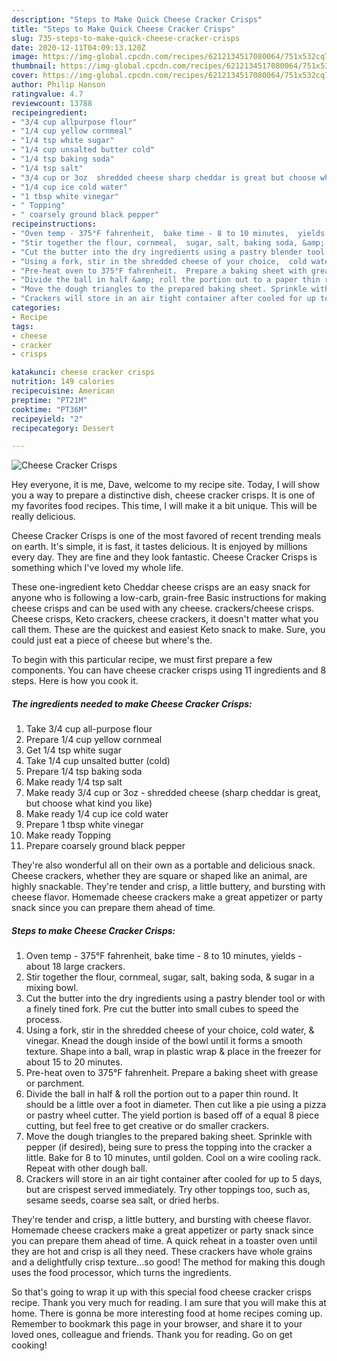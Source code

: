 ```yaml
---
description: "Steps to Make Quick Cheese Cracker Crisps"
title: "Steps to Make Quick Cheese Cracker Crisps"
slug: 735-steps-to-make-quick-cheese-cracker-crisps
date: 2020-12-11T04:09:13.120Z
image: https://img-global.cpcdn.com/recipes/6212134517080064/751x532cq70/cheese-cracker-crisps-recipe-main-photo.jpg
thumbnail: https://img-global.cpcdn.com/recipes/6212134517080064/751x532cq70/cheese-cracker-crisps-recipe-main-photo.jpg
cover: https://img-global.cpcdn.com/recipes/6212134517080064/751x532cq70/cheese-cracker-crisps-recipe-main-photo.jpg
author: Philip Hanson
ratingvalue: 4.7
reviewcount: 13788
recipeingredient:
- "3/4 cup allpurpose flour"
- "1/4 cup yellow cornmeal"
- "1/4 tsp white sugar"
- "1/4 cup unsalted butter cold"
- "1/4 tsp baking soda"
- "1/4 tsp salt"
- "3/4 cup or 3oz  shredded cheese sharp cheddar is great but choose what kind you like"
- "1/4 cup ice cold water"
- "1 tbsp white vinegar"
- " Topping"
- " coarsely ground black pepper"
recipeinstructions:
- "Oven temp - 375°F fahrenheit,  bake time - 8 to 10 minutes,  yields - about 18 large crackers."
- "Stir together the flour, cornmeal,  sugar, salt, baking soda, &amp; sugar in a mixing bowl."
- "Cut the butter into the dry ingredients using a pastry blender tool or with a finely tined fork. Pre cut the butter into small cubes to speed the process."
- "Using a fork, stir in the shredded cheese of your choice,  cold water, &amp; vinegar. Knead the dough inside of the bowl until it forms a smooth texture.  Shape into a ball, wrap in plastic wrap &amp; place in the freezer for about 15 to 20 minutes."
- "Pre-heat oven to 375°F fahrenheit.  Prepare a baking sheet with grease or parchment."
- "Divide the ball in half &amp; roll the portion out to a paper thin round. It should be a little over a foot in diameter. Then cut like a pie using a pizza or pastry wheel cutter. The yield portion is based off of a equal 8 piece cutting, but feel free to get creative or do smaller crackers."
- "Move the dough triangles to the prepared baking sheet. Sprinkle with pepper (if desired), being sure to press the topping into the cracker a little.  Bake for 8 to 10 minutes,  until golden. Cool on a wire cooling rack. Repeat with other dough ball."
- "Crackers will store in an air tight container after cooled for up to 5 days,  but are crispest served immediately.  Try other toppings too, such as, sesame seeds, coarse sea salt, or dried herbs."
categories:
- Recipe
tags:
- cheese
- cracker
- crisps

katakunci: cheese cracker crisps 
nutrition: 149 calories
recipecuisine: American
preptime: "PT21M"
cooktime: "PT36M"
recipeyield: "2"
recipecategory: Dessert

---
```



![Cheese Cracker Crisps](https://img-global.cpcdn.com/recipes/6212134517080064/751x532cq70/cheese-cracker-crisps-recipe-main-photo.jpg)

Hey everyone, it is me, Dave, welcome to my recipe site. Today, I will show you a way to prepare a distinctive dish, cheese cracker crisps. It is one of my favorites food recipes. This time, I will make it a bit unique. This will be really delicious.

Cheese Cracker Crisps is one of the most favored of recent trending meals on earth. It's simple, it is fast, it tastes delicious. It is enjoyed by millions every day. They are fine and they look fantastic. Cheese Cracker Crisps is something which I've loved my whole life.

These one-ingredient keto Cheddar cheese crisps are an easy snack for anyone who is following a low-carb, grain-free Basic instructions for making cheese crisps and can be used with any cheese. crackers/cheese crisps. Cheese crisps, Keto crackers, cheese crackers, it doesn&#39;t matter what you call them. These are the quickest and easiest Keto snack to make. Sure, you could just eat a piece of cheese but where&#39;s the.


To begin with this particular recipe, we must first prepare a few components. You can have cheese cracker crisps using 11 ingredients and 8 steps. Here is how you cook it.

<!--inarticleads1-->

##### The ingredients needed to make Cheese Cracker Crisps:

1. Take 3/4 cup all-purpose flour
1. Prepare 1/4 cup yellow cornmeal
1. Get 1/4 tsp white sugar
1. Take 1/4 cup unsalted butter (cold)
1. Prepare 1/4 tsp baking soda
1. Make ready 1/4 tsp salt
1. Make ready 3/4 cup or 3oz - shredded cheese (sharp cheddar is great, but choose what kind you like)
1. Make ready 1/4 cup ice cold water
1. Prepare 1 tbsp white vinegar
1. Make ready  Topping
1. Prepare  coarsely ground black pepper


They&#39;re also wonderful all on their own as a portable and delicious snack. Cheese crackers, whether they are square or shaped like an animal, are highly snackable. They&#39;re tender and crisp, a little buttery, and bursting with cheese flavor. Homemade cheese crackers make a great appetizer or party snack since you can prepare them ahead of time. 

<!--inarticleads2-->

##### Steps to make Cheese Cracker Crisps:

1. Oven temp - 375°F fahrenheit,  bake time - 8 to 10 minutes,  yields - about 18 large crackers.
1. Stir together the flour, cornmeal,  sugar, salt, baking soda, &amp; sugar in a mixing bowl.
1. Cut the butter into the dry ingredients using a pastry blender tool or with a finely tined fork. Pre cut the butter into small cubes to speed the process.
1. Using a fork, stir in the shredded cheese of your choice,  cold water, &amp; vinegar. Knead the dough inside of the bowl until it forms a smooth texture.  Shape into a ball, wrap in plastic wrap &amp; place in the freezer for about 15 to 20 minutes.
1. Pre-heat oven to 375°F fahrenheit.  Prepare a baking sheet with grease or parchment.
1. Divide the ball in half &amp; roll the portion out to a paper thin round. It should be a little over a foot in diameter. Then cut like a pie using a pizza or pastry wheel cutter. The yield portion is based off of a equal 8 piece cutting, but feel free to get creative or do smaller crackers.
1. Move the dough triangles to the prepared baking sheet. Sprinkle with pepper (if desired), being sure to press the topping into the cracker a little.  Bake for 8 to 10 minutes,  until golden. Cool on a wire cooling rack. Repeat with other dough ball.
1. Crackers will store in an air tight container after cooled for up to 5 days,  but are crispest served immediately.  Try other toppings too, such as, sesame seeds, coarse sea salt, or dried herbs.


They&#39;re tender and crisp, a little buttery, and bursting with cheese flavor. Homemade cheese crackers make a great appetizer or party snack since you can prepare them ahead of time. A quick reheat in a toaster oven until they are hot and crisp is all they need. These crackers have whole grains and a delightfully crisp texture…so good! The method for making this dough uses the food processor, which turns the ingredients. 

So that's going to wrap it up with this special food cheese cracker crisps recipe. Thank you very much for reading. I am sure that you will make this at home. There is gonna be more interesting food at home recipes coming up. Remember to bookmark this page in your browser, and share it to your loved ones, colleague and friends. Thank you for reading. Go on get cooking!
